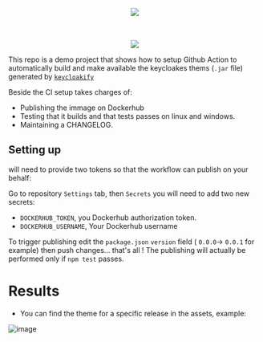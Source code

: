 <p align="center">
    <img src="https://user-images.githubusercontent.com/6702424/110417203-6bae4e80-8095-11eb-8211-2592a5758668.png">  
</p>
<p align="center">
    <i></i>
    <br>
    <br>
    <img src="https://github.com/garronej/keycloakify-demo-app/workflows/ci/badge.svg?branch=main">
</p>


This repo is a demo project that shows how to setup Github Action to automatically
build and make available the keycloakes thems (`.jar` file) generated by [`keycloakify`](https://github.com/InseeFrLab/keycloakify)

Beside the CI setup takes charges of:

- Publishing the immage on Dockerhub
- Testing that it builds and that tests passes on linux and windows.
- Maintaining a CHANGELOG.

## Setting up

will need to provide two tokens so that the workflow can publish on your behalf:

Go to repository ``Settings`` tab, then ``Secrets`` you will need to add two new secrets:
- ``DOCKERHUB_TOKEN``, you Dockerhub authorization token.
- ``DOCKERHUB_USERNAME``, Your Dockerhub username

To trigger publishing edit the ``package.json`` ``version`` field ( ``0.0.0``-> ``0.0.1`` for example) then push changes... that's all !
The publishing will actually be performed only if ``npm test`` passes.  

# Results

- You can find the theme for a specific release in the assets, example:

 ![image](https://user-images.githubusercontent.com/6702424/110415780-ceeab180-8092-11eb-98a5-68ded9bfeeb7.png)
